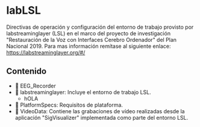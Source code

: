 # labLSL
Directivas de operación y configuración del entorno de trabajo provisto por labstreaminglayer (LSL) en el marco del proyecto de investigación "Restauración de la Voz con Interfaces Cerebro Ordenador" del Plan Nacional 2019. Para mas información remítase al siguiente enlace: https://labstreaminglayer.org/#/

## Contenido
- :file_folder: EEG_Recorder
- :file_folder: labstreaminglayer: Incluye el entorno de trabajo LSL. 
  - hOLA
- :file_folder: PlatformSpecs: Requisitos de plataforma. 
- :file_folder: VideoData: Contiene las grabaciones de vídeo realizadas desde la aplicación "SigVisualizer" implementada como parte del entorno LSL.
